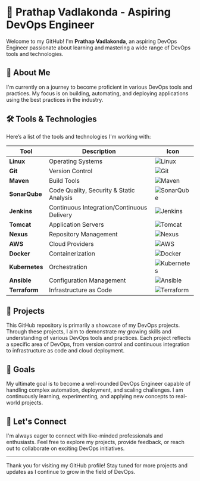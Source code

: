 # 🌟 Prathap Vadlakonda - Aspiring DevOps Engineer

Welcome to my GitHub! I'm **Prathap Vadlakonda**, an aspiring DevOps Engineer passionate about learning and mastering a wide range of DevOps tools and technologies.

## 🚀 About Me

I'm currently on a journey to become proficient in various DevOps tools and practices. My focus is on building, automating, and deploying applications using the best practices in the industry.

## 🛠️ Tools & Technologies

Here’s a list of the tools and technologies I'm working with:

| Tool | Description | Icon |
|------|-------------|------|
| **Linux** | Operating Systems | ![Linux](https://img.shields.io/badge/Linux-FCC624?style=flat-square&logo=linux&logoColor=black) |
| **Git** | Version Control | ![Git](https://img.shields.io/badge/Git-F05032?style=flat-square&logo=git&logoColor=white) |
| **Maven** | Build Tools | ![Maven](https://img.shields.io/badge/Apache%20Maven-C71A36?style=flat-square&logo=apache-maven&logoColor=white) |
| **SonarQube** | Code Quality, Security & Static Analysis | ![SonarQube](https://img.shields.io/badge/SonarQube-4E9BCD?style=flat-square&logo=sonarqube&logoColor=white) |
| **Jenkins** | Continuous Integration/Continuous Delivery | ![Jenkins](https://img.shields.io/badge/Jenkins-D24939?style=flat-square&logo=jenkins&logoColor=white) |
| **Tomcat** | Application Servers | ![Tomcat](https://img.shields.io/badge/Apache%20Tomcat-F8DC75?style=flat-square&logo=apache-tomcat&logoColor=black) |
| **Nexus** | Repository Management | ![Nexus](https://img.shields.io/badge/Nexus-02569B?style=flat-square&logo=nexus&logoColor=white) |
| **AWS** | Cloud Providers | ![AWS](https://img.shields.io/badge/Amazon%20AWS-232F3E?style=flat-square&logo=amazon-aws&logoColor=white) |
| **Docker** | Containerization | ![Docker](https://img.shields.io/badge/Docker-2496ED?style=flat-square&logo=docker&logoColor=white) |
| **Kubernetes** | Orchestration | ![Kubernetes](https://img.shields.io/badge/Kubernetes-326CE5?style=flat-square&logo=kubernetes&logoColor=white) |
| **Ansible** | Configuration Management | ![Ansible](https://img.shields.io/badge/Ansible-EE0000?style=flat-square&logo=ansible&logoColor=white) |
| **Terraform** | Infrastructure as Code | ![Terraform](https://img.shields.io/badge/Terraform-623CE4?style=flat-square&logo=terraform&logoColor=white) |

## 📂 Projects

This GitHub repository is primarily a showcase of my DevOps projects. Through these projects, I aim to demonstrate my growing skills and understanding of various DevOps tools and practices. Each project reflects a specific area of DevOps, from version control and continuous integration to infrastructure as code and cloud deployment.

## 🎯 Goals

My ultimate goal is to become a well-rounded DevOps Engineer capable of handling complex automation, deployment, and scaling challenges. I am continuously learning, experimenting, and applying new concepts to real-world projects.

## 🤝 Let's Connect

I'm always eager to connect with like-minded professionals and enthusiasts. Feel free to explore my projects, provide feedback, or reach out to collaborate on exciting DevOps initiatives.

---

Thank you for visiting my GitHub profile! Stay tuned for more projects and updates as I continue to grow in the field of DevOps.
